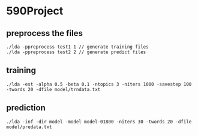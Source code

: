 590Project
==========

## preprocess the files
	./lda -ppreprocess test1 1 // generate training files
	./lda -ppreprocess test2 2 // generate predict files
	
## training 
	./lda -est -alpha 0.5 -beta 0.1 -ntopics 3 -niters 1000 -savestep 100 -twords 20 -dfile model/trndata.txt
	
## prediction
	./lda -inf -dir model -model model-01800 -niters 30 -twords 20 -dfile model/predata.txt
